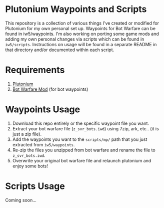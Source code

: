 # Plutonium Waypoints and Scripts

This repository is a collection of various things I've created or modified for Plutonium for my own personal set up. Waypoints for Bot Warfare can be found in iw5/waypoints. I'm also working on porting some game mods and adding my own personal changes via scripts which can be found in `iw5/scripts`. Instructions on usage will be found in a separate README in that directory and/or documented within each script.

# Requirements
1. [Plutonium](https://plutonium.pw/)
2. [Bot Warfare Mod](https://github.com/ineedbots/iw5_bot_warfare) (for bot waypoints)

# Waypoints Usage

1. Download this repo entirely or the specific waypoint file you want.
2. Extract your bot warfare file (`z_svr_bots.iwd`) using 7zip, ark, etc.. (it is just a zip file).
3. Add the waypoints you want to the `scripts/mp/` path that you just extracted from `iw5/waypoints`.
4. Re-zip the files you unzipped from bot warfare and rename the file to `z_svr_bots.iwd`.
5. Overwrite your original bot warfare file and relaunch plutonium and enjoy some bots!

# Scripts Usage

Coming soon...
